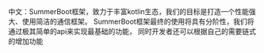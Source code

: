 中文：SummerBoot框架，致力于丰富kotlin生态，我们的目标是打造一个性能强大、使用简洁的通信框架。
SummerBoot框架最终的使用将具有分阶性，我们将通过极其简单的api来实现最基础的功能，
同时开发者还可以根据自己的需要链式的增加功能
